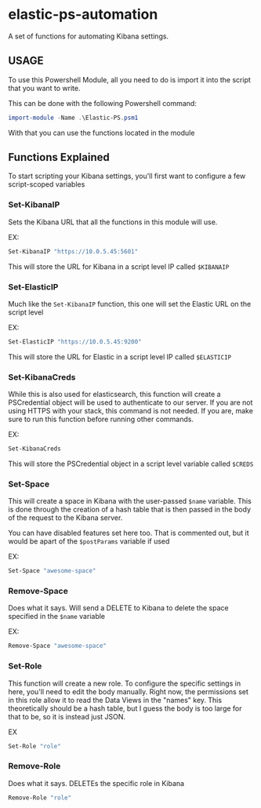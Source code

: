 # elastic-ps-automation
A set of functions for automating Kibana settings.

## USAGE

To use this Powershell Module, all you need to do is import it into the script that you want to write.

This can be done with the following Powershell command:

```powershell
import-module -Name .\Elastic-PS.psm1
```

With that you can use the functions located in the module

## Functions Explained

To start scripting your Kibana settings, you'll first want to configure a few script-scoped variables

### Set-KibanaIP
Sets the Kibana URL that all the functions in this module will use.

EX:
```powershell
Set-KibanaIP "https://10.0.5.45:5601"
```

This will store the URL for Kibana in a script level IP called `$KIBANAIP`

### Set-ElasticIP
Much like the `Set-KibanaIP` function, this one will set the Elastic URL on the script level

EX:
```powershell
Set-ElasticIP "https://10.0.5.45:9200"
```
This will store the URL for Elastic in a script level IP called `$ELASTICIP`

### Set-KibanaCreds
While this is also used for elasticsearch, this function will create a PSCredential object will be used to authenticate to our server. If you are not using HTTPS with your stack, this command is not needed. If you are, make sure to run this function before running other commands.

EX:
```powershell
Set-KibanaCreds
```

This will store the PSCredential object in a script level variable called `$CREDS`

### Set-Space
This will create a space in Kibana with the user-passed `$name` variable. This is done through the creation of a 
hash table that is then passed in the body of the request to the Kibana server. 

You can have disabled features set here too. That is commented out, but it would be apart of the `$postParams` variable if used

EX:
```powershell
Set-Space "awesome-space"
```

### Remove-Space
Does what it says. Will send a DELETE to Kibana to delete the space specified in the `$name` variable

EX:
```powershell
Remove-Space "awesome-space"
```

### Set-Role
This function will create a new role. To configure the specific settings in here, you'll need to edit the body manually. 
Right now, the permissions set in this role allow it to read the Data Views in the "names" key. This theoretically should 
be a hash table, but I guess the body is too large for that to be, so it is instead just JSON. 

EX
```powershell
Set-Role "role"
```

### Remove-Role
Does what it says. DELETEs the specific role in Kibana

```powershell
Remove-Role "role"
```



